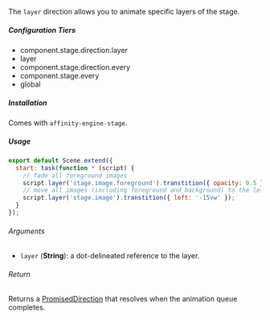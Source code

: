The `layer` direction allows you to animate specific layers of the stage.

##### Configuration Tiers

* component.stage.direction.layer
* layer
* component.stage.direction.every
* component.stage.every
* global

##### Installation

Comes with `affinity-engine-stage`.

##### Usage

```js
export default Scene.extend({
  start: task(function * (script) {
    // fade all foreground images
    script.layer('stage.image.foreground').transtition({ opacity: 0.5 });
    // move all images (including foreground and background) to the left
    script.layer('stage.image').transtition({ left: '-15vw' });
  }
});
```

###### Arguments

* `layer` (**String**): a dot-delineated reference to the layer.

###### Return

Returns a [PromisedDirection](#/api/stage/directions?anchor=promised_direction) that resolves when the animation queue completes.

